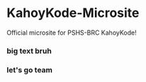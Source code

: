 # KahoyKode-Microsite
Official microsite for PSHS-BRC KahoyKode!

### big text bruh
### let's go team